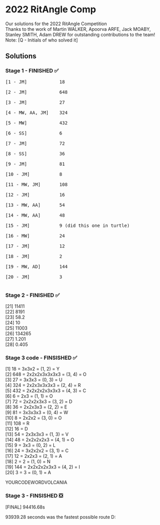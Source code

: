 # 2022 RitAngle Comp
Our solutions for the 2022 RitAngle Competition  <br />
Thanks to the work of Martin WALKER, Apoorva ARFE, Jack MOABY, Stanley SMITH, Adam DREW for outstanding contributions to the team! <br />
Note: [Q - Initials of who solved it]<br />


## Solutions
### Stage 1 - FINISHED :white_check_mark:
<pre>
[1 - JM]            18  <br />
[2 - JM]            648 <br />
[3 - JM]            27 <br />
[4 - MW, AA, JM]    324 <br />
[5 - MW]            432 <br />
[6 - SS]            6 <br />
[7 - JM]            72 <br />
[8 - SS]            36 <br />
[9 - JM]            81 <br />
[10 - JM]           8 <br />
[11 - MW, JM]       108 <br />
[12 - JM]           16 <br />
[13 - MW, AA]       54 <br />
[14 - MW, AA]       48 <br />
[15 - JM]           9 (did this one in turtle) <br />
[16 - MW]           24 <br />
[17 - JM]           12 <br />
[18 - JM]           2 <br />
[19 - MW, AD]       144 <br />
[20 - JM]           3 <br />
</pre>

### Stage 2 - FINISHED :white_check_mark:
[21] 11411 <br />
[22] 8191 <br />
[23] 58.2 <br />
[24] 10 <br />
[25] 11003 <br />
[26] 134265 <br />
[27] 1.201 <br />
[28] 0.405 <br />

### Stage 3 code - FINSISHED :white_check_mark:
[1] 18 = 3x3x2 = (1, 2) = Y <br />
[2] 648 = 2x2x2x3x3x3x3 = (3, 4) = O<br />
[3] 27 = 3x3x3 = (0, 3) = U<br />
[4] 324 = 2x2x3x3x3x3 = (2, 4) = R<br />
[5] 432 = 2x2x2x2x3x3x3 = (4, 3) = C<br />
[6] 6 = 2x3 = (1, 1) = O<br />
[7] 72 = 2x2x2x3x3 = (3, 2) = D<br />
[8] 36 = 2x2x3x3 = (2, 2) = E<br />
[9] 81 = 3x3x3x3 = (0, 4) = W<br />
[10] 8 = 2x2x2 = (3, 0) = O<br />
[11] 108 = R<br />
[12] 16 = D<br />
[13] 54 = 2x3x3x3 = (1, 3) = V<br />
[14] 48 = 2x2x2x2x3 = (4, 1) = O<br />
[15] 9 = 3x3 = (0, 2) = L<br />
[16] 24 = 3x2x2x2 = (3, 1) = C<br />
[17] 12 = 2x2x3 = (2, 1) = A<br />
[18] 2 = 2 = (1, 0) = N<br />
[19] 144 = 2x2x2x2x3x3 = (4, 2) = I<br />
[20] 3 = 3 = (0, 1) = A<br />

YOURCODEWORDVOLCANIA
### Stage 3 - FINSISHED :negative_squared_cross_mark: <br />
[FINAL] 94416.68s <br />

93939.28 seconds was the fastest possible route D:
